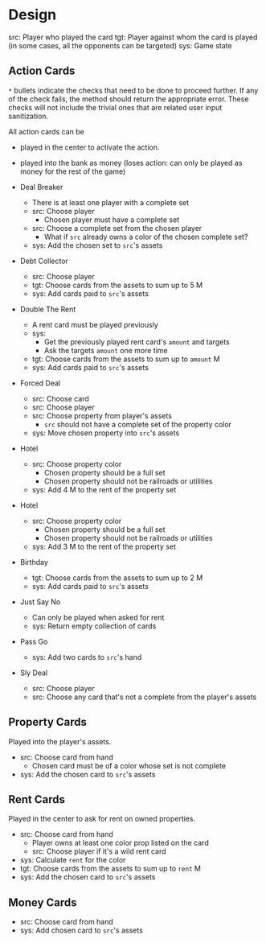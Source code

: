 # Design

src: Player who played the card
tgt: Player against whom the card is played (in some cases, all the opponents
can be targeted)
sys: Game state

## Action Cards

`*` bullets indicate the checks that need to be done to proceed further.
If any of the check fails, the method should return the appropriate error. These checks
will not include the trivial ones that are related user input sanitization.

All action cards can be
- played in the center to activate the action.
- played into the bank as money (loses action: can only be played as money for
the rest of the game)

- Deal Breaker
	* There is at least one player with a complete set
	- src: Choose player
		* Chosen player must have a complete set
	- src: Choose a complete set from the chosen player
		* What if `src` already owns a color of the chosen complete set?
	- sys: Add the chosen set to `src`'s assets
- Debt Collector
	- src: Choose player
	- tgt: Choose cards from the assets to sum up to 5 M
	- sys: Add cards paid to `src`'s assets
- Double The Rent
	* A rent card must be played previously
	- sys:
		- Get the previously played rent card's `amount` and targets
		- Ask the targets `amount` one more time
	- tgt: Choose cards from the assets to sum up to `amount` M
	- sys: Add cards paid to `src`'s assets
- Forced Deal
	- src: Choose card
	- src: Choose player
	- src: Choose property from player's assets
		* `src` should not have a complete set of the property color
	- sys: Move chosen property into `src`'s assets
- Hotel
	- src: Choose property color
		* Chosen property should be a full set
		* Chosen property should not be railroads or utilities
	- sys: Add 4 M to the rent of the property set
- Hotel
	- src: Choose property color
		* Chosen property should be a full set
		* Chosen property should not be railroads or utilities
	- sys: Add 3 M to the rent of the property set
- Birthday
	- tgt: Choose cards from the assets to sum up to 2 M
	- sys: Add cards paid to `src`'s assets
- Just Say No
	* Can only be played when asked for rent
	- sys: Return empty collection of cards
- Pass Go
	- sys: Add two cards to `src`'s hand
- Sly Deal
	- src: Choose player
	- src: Choose any card that's not a complete from the player's assets

## Property Cards

Played into the player's assets.

- src: Choose card from hand
	* Chosen card must be of a color whose set is not complete
- sys: Add the chosen card to `src`'s assets

## Rent Cards

Played in the center to ask for rent on owned properties.

- src: Choose card from hand
	* Player owns at least one color prop listed on the card
	- src: Choose player if it's a wild rent card
- sys: Calculate `rent` for the color
- tgt: Choose cards from the assets to sum up to `rent` M
- sys: Add the chosen card to `src`'s assets

## Money Cards

- src: Choose card from hand
- sys: Add chosen card to `src`'s assets
